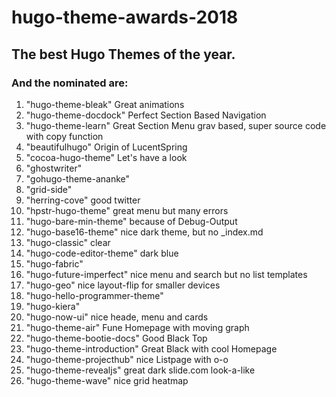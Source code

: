 # hugo-theme-awards-2018

## The best Hugo Themes of the year.  
  
  
### And the nominated are:

1. "hugo-theme-bleak" Great animations  
1. "hugo-theme-docdock" Perfect Section Based Navigation  
1. "hugo-theme-learn" Great Section Menu grav based, super source code with copy function  
1. "beautifulhugo" Origin of LucentSpring  
1. "cocoa-hugo-theme" Let's have a look  
1. "ghostwriter"   
1. "gohugo-theme-ananke"  
1. "grid-side"  
1. "herring-cove" good twitter  
1. "hpstr-hugo-theme" great menu but many errors  
1. "hugo-bare-min-theme" because of Debug-Output  
1. "hugo-base16-theme" nice dark theme, but no _index.md  
1. "hugo-classic" clear   
1. "hugo-code-editor-theme" dark blue  
1. "hugo-fabric"   
1. "hugo-future-imperfect" nice menu and search but no list templates  
1. "hugo-geo" nice layout-flip for smaller devices  
1. "hugo-hello-programmer-theme"   
1. "hugo-kiera"  
1. "hugo-now-ui" nice heade, menu and cards  
1. "hugo-theme-air" Fune Homepage with moving graph  
1. "hugo-theme-bootie-docs" Good Black Top  
1. "hugo-theme-introduction" Great Black with cool Homepage   
1. "hugo-theme-projecthub" nice Listpage with o-o  
1. "hugo-theme-revealjs" great dark slide.com look-a-like  
1. "hugo-theme-wave" nice grid heatmap  




